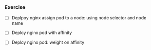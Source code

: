 ### Exercise

 - [ ] Deplpoy nginx assign pod to a node: using node selector and node name
 - [ ] Deploy nginx pod with affinity
 - [ ] Deploy nginx pod: weight on affinity 
 
